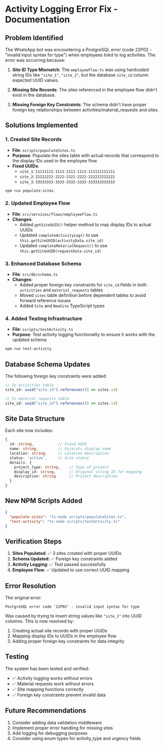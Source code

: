 # Activity Logging Error Fix - Documentation

## Problem Identified

The WhatsApp bot was encountering a PostgreSQL error (code 22P02 - "invalid input syntax for type") when employees tried to log activities. The error was occurring because:

1. **Site ID Type Mismatch**: The `employeeFlow.ts` was using hardcoded string IDs like `"site_1"`, `"site_2"`, but the database `site_id` column expected UUID values.

2. **Missing Site Records**: The sites referenced in the employee flow didn't exist in the database.

3. **Missing Foreign Key Constraints**: The schema didn't have proper foreign key relationships between activities/material_requests and sites.

## Solutions Implemented

### 1. Created Site Records

- **File**: `scripts/populateSites.ts`
- **Purpose**: Populate the sites table with actual records that correspond to the display IDs used in the employee flow
- **Fixed UUIDs**: 
  - `site_1`: `11111111-1111-1111-1111-111111111111`
  - `site_2`: `22222222-2222-2222-2222-222222222222`
  - `site_3`: `33333333-3333-3333-3333-333333333333`

```bash
npm run populate-sites
```

### 2. Updated Employee Flow

- **File**: `src/services/flows/employeeFlow.ts`
- **Changes**:
  - Added `getSiteUUID()` helper method to map display IDs to actual UUIDs
  - Updated `completeActivityLog()` to use `this.getSiteUUID(activityData.site_id)`
  - Updated `completeMaterialRequest()` to use `this.getSiteUUID(requestData.site_id)`

### 3. Enhanced Database Schema

- **File**: `src/db/schema.ts`
- **Changes**:
  - Added proper foreign key constraints for `site_id` fields in both `activities` and `material_requests` tables
  - Moved `sites` table definition before dependent tables to avoid forward reference issues
  - Added `Site` and `NewSite` TypeScript types

### 4. Added Testing Infrastructure

- **File**: `scripts/testActivity.ts`
- **Purpose**: Test activity logging functionality to ensure it works with the updated schema

```bash
npm run test-activity
```

## Database Schema Updates

The following foreign key constraints were added:

```typescript
// In activities table
site_id: uuid("site_id").references(() => sites.id)

// In material_requests table  
site_id: uuid("site_id").references(() => sites.id)
```

## Site Data Structure

Each site now includes:

```typescript
{
  id: string,           // Fixed UUID
  name: string,         // Gujarati display name
  location: string,     // Location description
  status: 'active',     // Site status
  details: {
    project_type: string,    // Type of project
    display_id: string,      // Original string ID for mapping
    description: string      // Project description
  }
}
```

## New NPM Scripts Added

```json
{
  "populate-sites": "ts-node scripts/populateSites.ts",
  "test-activity": "ts-node scripts/testActivity.ts"
}
```

## Verification Steps

1. **Sites Populated**: ✅ 3 sites created with proper UUIDs
2. **Schema Updated**: ✅ Foreign key constraints added
3. **Activity Logging**: ✅ Test passed successfully
4. **Employee Flow**: ✅ Updated to use correct UUID mapping

## Error Resolution

The original error:
```
PostgreSQL error code '22P02' - invalid input syntax for type
```

Was caused by trying to insert string values like `"site_1"` into UUID columns. This is now resolved by:

1. Creating actual site records with proper UUIDs
2. Mapping display IDs to UUIDs in the employee flow
3. Adding proper foreign key constraints for data integrity

## Testing

The system has been tested and verified:

- ✅ Activity logging works without errors
- ✅ Material requests work without errors  
- ✅ Site mapping functions correctly
- ✅ Foreign key constraints prevent invalid data

## Future Recommendations

1. Consider adding data validation middleware
2. Implement proper error handling for missing sites
3. Add logging for debugging purposes
4. Consider using enum types for activity_type and urgency fields 